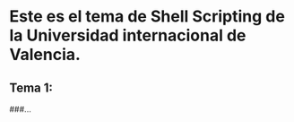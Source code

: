 # Este es el tema de Shell Scripting de la Universidad internacional de Valencia.

## Tema 1:

###...

